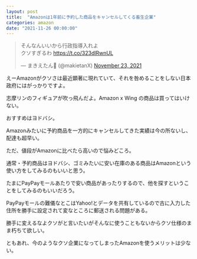 ```yaml
---
layout: post
title:  "Amazonは1年前に予約した商品をキャンセルしてくる畜生企業"
categories: amazon
date: "2021-11-26 00:00:00"
---
```


<blockquote class="twitter-tweet tw-align-center"><p lang="ja" dir="ltr">そんなんいいから行政指導入れよ<br>クソすぎるわ <a href="https://t.co/323dlRwnUL">https://t.co/323dlRwnUL</a></p>&mdash; まきえたん🥦 (@makietanX) <a href="https://twitter.com/makietanX/status/1463043124112990212?ref_src=twsrc%5Etfw">November 23, 2021</a></blockquote> <script async src="https://platform.twitter.com/widgets.js" charset="utf-8"></script>

えーAmazonがクソさは最近顕著に現れていて、それを咎めることをしない日本政府にはがっかりですよ。

志摩リンのフィギュアが吹っ飛んだよ。Amazon x Wing の商品は買ってはいけない。

おすすめはヨドバシ。

Amazonみたいに予約商品を一方的にキャンセルしてきた実績は今の所ないし、配達も超早い。

ただ、値段がAmazonに比べたら高いので悩みどころ。

通常・予約商品はヨドバシ、ゴミみたいに安い在庫のある商品はAmazonという使い方をしてみるのもいいと思う。

たまにPayPayモールあたりで安い商品があったりするので、他を探すということをしてみるのもいいだろう。

PayPayモールの難儀なとこはYahoo!とデータを共有しているので古に入力した住所を勝手に設定されて変なところに郵送される問題がある。

勝手に変えるなよクソがと言いたいがそんなに使うこともないからクソ仕様のまま朽ちて欲しい。

ともあれ、今のようなクソ企業になってしまったAmazonを使うメリットは少ない。

